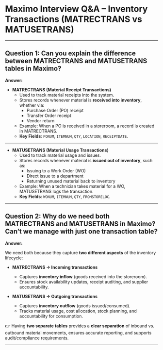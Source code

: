 # Maximo Interview Q&A – Inventory Transactions (MATRECTRANS vs MATUSETRANS)

---

## Question 1: Can you explain the difference between MATRECTRANS and MATUSETRANS tables in Maximo?

**Answer:**

- **MATRECTRANS (Material Receipt Transactions)**  
  - Used to track material receipts into the system.  
  - Stores records whenever material is **received into inventory**, whether via:  
    - Purchase Order (PO) receipt  
    - Transfer Order receipt  
    - Vendor return  
  - Example: When a PO is received in a storeroom, a record is created in MATRECTRANS.  
  - **Key Fields**: `PONUM`, `ITEMNUM`, `QTY`, `LOCATION`, `RECEIPTDATE`.

---

- **MATUSETRANS (Material Usage Transactions)**  
  - Used to track material usage and issues.  
  - Stores records whenever material is **issued out of inventory**, such as:  
    - Issuing to a Work Order (WO)  
    - Direct issue to a department  
    - Returning unused material back to inventory  
  - Example: When a technician takes material for a WO, MATUSETRANS logs the transaction.  
  - **Key Fields**: `WONUM`, `ITEMNUM`, `QTY`, `FROMSTORELOC`.

---

## Question 2: Why do we need both MATRECTRANS and MATUSETRANS in Maximo? Can’t we manage with just one transaction table?

**Answer:**

We need both because they capture **two different aspects** of the inventory lifecycle:

- **MATRECTRANS → Incoming transactions**  
  - Captures **inventory inflow** (goods received into the storeroom).  
  - Ensures stock availability updates, receipt auditing, and supplier accountability.  

- **MATUSETRANS → Outgoing transactions**  
  - Captures **inventory outflow** (goods issued/consumed).  
  - Tracks material usage, cost allocation, stock planning, and accountability for consumption.  

👉 Having **two separate tables** provides a **clear separation** of inbound vs. outbound material movements, ensures accurate reporting, and supports audit/compliance requirements.

---
